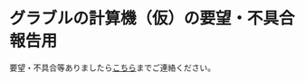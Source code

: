 # グラブルの計算機（仮）の要望・不具合報告用

要望・不具合等ありましたら[こちら](https://github.com/MiyacoGBF/gbf-keisanki-issues/issues)までご連絡ください。
